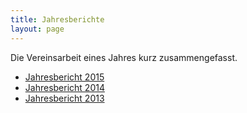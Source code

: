 ```yaml
---
title: Jahresberichte
layout: page
---
```

Die Vereinsarbeit eines Jahres kurz zusammengefasst.

- [Jahresbericht 2015](/dokumente/jahresbericht_2015.pdf)
- [Jahresbericht 2014](/dokumente/jahresbericht_2014.pdf)
- [Jahresbericht 2013](/dokumente/jahresbericht_2013.pdf)